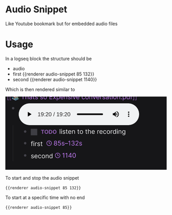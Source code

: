 # Audio Snippet

Like Youtube bookmark but for embedded audio files

# Usage

In a logseq block the structure should be

* audio
* first {{renderer audio-snippet 85 132}}
* second {{renderer audio-snippet 1140}}

Which is then rendered similar to

![view in logseq](assets/screenshot.png)

To start and stop the audio snippet
```
{{renderer audio-snippet 85 132}}
```

To start at a specific time with no end
```
{{renderer audio-snippet 85}}
```
